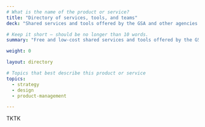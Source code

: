 ```yaml
---
# What is the name of the product or service?
title: "Directory of services, tools, and teams"
deck: "Shared services and tools offered by the GSA and other agencies."

# Keep it short — should be no longer than 10 words.
summary: "Free and low-cost shared services and tools offered by the GSA and other agencies."

weight: 0

layout: directory

# Topics that best describe this product or service
topics:
  - strategy
  - design
  - product-management

---
```


TKTK
